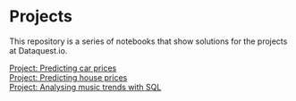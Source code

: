 # Projects
This repository is a series of notebooks that show solutions for the projects at Dataquest.io.

[Project: Predicting car prices](Car_prices.ipynb)  <br />
[Project: Predicting house prices](House_prices.ipynb) <br />
[Project: Analysing music trends with SQL](Basics.ipynb) <br />


